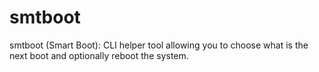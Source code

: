 # smtboot
smtboot (Smart Boot): CLI helper tool allowing you to choose what is the next boot and optionally reboot the system.
